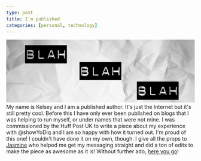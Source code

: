 ```yaml
---
type: post
title: I'm published
categories: [personal, technology]
---
```

![blah](/images/boredasfuck.png)
My name is Kelsey and I am a published author.
It's just the Internet but it's still pretty cool. Before this I have only ever been published on blogs that I was helping to run myself, or under names that were not mine. I was commissioned by the Huff Post UK to write a piece about my experience with @showYoDiq and I am so happy with how it turned out.  I'm proud of this one! I couldn't have done it on my own, though. I give all the props to [Jasmine](https://twitter.com/jasminegoodwin) who helped me get my messaging straight and did a ton of edits to make the piece as awesome as it is! Without further ado, [here you go](https://www.huffingtonpost.co.uk/entry/cyberflashing-revenge-porn_uk_5dce6dcce4b0d2e79f8a785f?ncid=other_homepage_tiwdkz83gze&utm_campaign=mw_entry_recirc)!